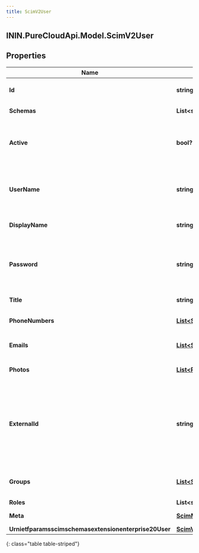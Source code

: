 ```yaml
---
title: ScimV2User
---
```

## ININ.PureCloudApi.Model.ScimV2User

## Properties

|Name | Type | Description | Notes|
|------------ | ------------- | ------------- | -------------|
| **Id** | **string** | SCIM Resource identifier | [optional] |
| **Schemas** | **List&lt;string&gt;** | schemas supported | [optional] |
| **Active** | **bool?** | Indicates whether the user&#39;s administrative status is active. | [optional] |
| **UserName** | **string** | The user&#39;s PureCloud email address. Must be unique. | [optional] |
| **DisplayName** | **string** | The display name for the user. | [optional] |
| **Password** | **string** | A new password for a PureCloud user. Does not return an existing password. | [optional] |
| **Title** | **string** | The user&#39;s title. | [optional] |
| **PhoneNumbers** | [**List&lt;ScimPhoneNumber&gt;**](ScimPhoneNumber.html) | A list of the user&#39;s phone numbers. | [optional] |
| **Emails** | [**List&lt;ScimEmail&gt;**](ScimEmail.html) | A list of the user&#39;s email addresses. | [optional] |
| **Photos** | [**List&lt;Photo&gt;**](Photo.html) | A list of the user&#39;s photos. | [optional] |
| **ExternalId** | **string** | The external ID of the user. Set by the provisioning client. caseExact is set to true. mutability is set to readWrite. | [optional] |
| **Groups** | [**List&lt;ScimV2GroupReference&gt;**](ScimV2GroupReference.html) | A list of groups that the user is a member of. | [optional] |
| **Roles** | **List&lt;string&gt;** | Roles | [optional] |
| **Meta** | [**ScimMetadata**](ScimMetadata.html) | Resource SCIM meta | [optional] |
| **Urnietfparamsscimschemasextensionenterprise20User** | [**ScimV2EnterpriseUser**](ScimV2EnterpriseUser.html) |  | [optional] |
{: class="table table-striped"}


